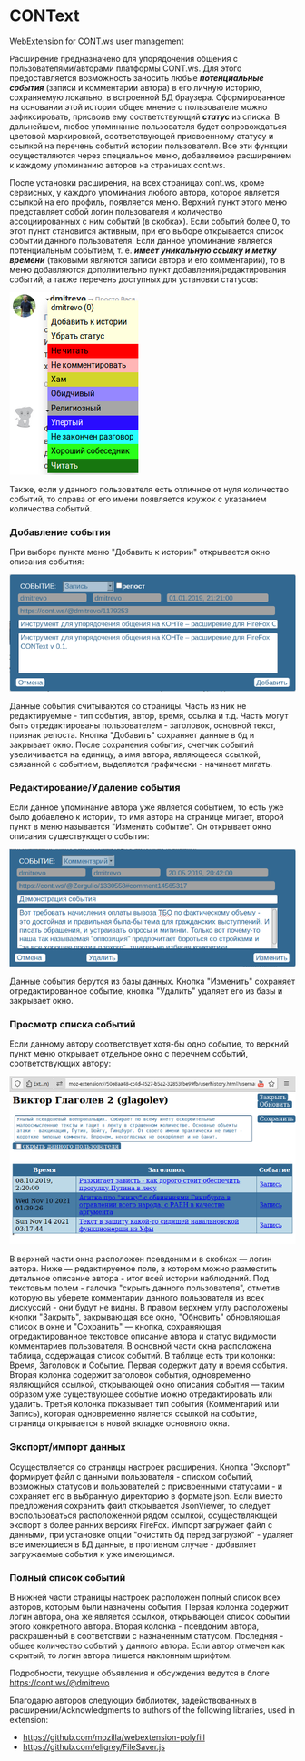 # CONText
WebExtension for CONT.ws user management

Расширение предназначено для упорядочения общения с пользователями/авторами платформы CONT.ws. Для этого предоставляется возможность заносить любые ***потенциальные события*** (записи и комментарии автора) в его личную историю, сохраняемую локально, в встроенной БД браузера. Сформированное на основании этой истории общее мнение о пользователе можно зафиксировать, присвоив ему соответствующий ***статус*** из списка. В дальнейшем, любое упоминание пользователя будет сопровождаться цветовой маркировкой, соответствующей присвоенному статусу и ссылкой на перечень событий истории пользователя. Все эти функции осуществляются через специальное меню, добавляемое расширением к каждому упоминанию авторов на страницах cont.ws. 

После установки расширения, на всех страницах cont.ws, кроме сервисных, у каждого упоминания любого автора, которое является ссылкой на его профиль, появляется меню. 
Верхний пункт этого меню представляет собой логин пользователя и количество ассоциированных с ним событий (в скобках). Если событий более 0, то этот пункт становится активным, при его выборе открывается список событий данного пользователя.
Если данное упоминание является потенциальным событием, т. е. ***имеет уникальную ссылку и метку времени*** (таковыми являются записи автора и его комментарии), то в меню добавляются дополнительно пункт добавления/редактирования событий, а также перечень доступных для установки статусов:

![вид меню потенциального события](https://github.com/dmiandr/context/blob/devel/docs/img/menu_plain.png)

Также, если у данного пользователя есть отличное от нуля количество событий, то справа от его имени появляется кружок с указанием количества событий.

### Добавление события
При выборе пункта меню "Добавить к истории" открывается окно описания события:

![окно описания события - новое событие](https://github.com/dmiandr/context/blob/devel/docs/img/addevent.png)

Данные события считываются со страницы. Часть из них не редактируемые - тип события, автор, время, ссылка и т.д. Часть могут быть отредактированы пользователем - заголовок, основной текст, признак репоста. Кнопка "Добавить" сохраняет данные в бд и закрывает окно. После сохранения события, счетчик событий увеличивается на единицу, а имя автора, являющееся ссылкой, связанной с событием, выделяется графически - начинает мигать.

### Редактирование/Удаление события

Если данное упоминание автора уже является событием, то есть уже было добавлено к истории, то имя автора на странице мигает, второй пункт в меню называется "Изменить событие". Он открывает окно описания существующего события:

![окно описания события - существующее событие](https://github.com/dmiandr/context/blob/devel/docs/img/editevent.png)

Данные события берутся из базы данных. Кнопка "Изменить" сохраняет отредактированное событие, кнопка "Удалить" удаляет его из базы и закрывает окно.

### Просмотр списка событий

Если данному автору соответствует хотя-бы одно событие, то верхний пункт меню открывает отдельное окно с перечнем событий, соответствующих автору:

![перечень событий автора](https://github.com/dmiandr/context/blob/devel/docs/img/hist_window.png)

 В верхней части окна расположен псевдоним и в скобках — логин автора. Ниже — редактируемое поле, в котором можно разместить детальное описание автора - итог всей истории наблюдений. Под текстовым полем - галочка "скрыть данного пользователя", отметив которую вы уберете комментарии данного пользователя из всех дискуссий - они будут не видны. В правом верхнем углу расположены кнопки "Закрыть", закрывающая все окно, "Обновить" обновляющая список в окне и "Сохранить" — кнопка, сохраняющая отредактированное текстовое описание автора и статус видимости комментариев пользователя.
 В основной части окна расположена таблица, содержащая список событий. В таблице есть три колонки: Время, Заголовок и Событие. Первая содержит дату и время события. Вторая колонка содержит заголовок события, одновременно являющийся ссылкой, открывающей окно описания события — таким образом уже существующее событие можно отредактировать или удалить. Третья колонка показывает тип события (Комментарий или Запись), которая одновременно является ссылкой на событие, страница открывается в новой вкладке основного окна.

### Экспорт/импорт данных
Осуществляется со страницы настроек расширения. Кнопка "Экспорт" формирует файл с данными пользователя - списком событий, возможных статусов и пользователей с присвоенными статусами - и сохраняет его в выбранную директорию в формате json. Если вместо предложения сохранить файл открывается JsonViewer, то следует воспользоваться расположенной рядом ссылкой, осуществляющей экспорт в более ранних версиях FireFox.
Импорт загружает файл с данными, при установке опции "очистить бд перед загрузкой" - удаляет все имеющиеся в БД данные, в противном случае - добавляет загружаемые события к уже имеющимся.

### Полный список событий
В нижней части страницы настроек расположен полный список всех авторов, которым были назначены события. Первая колонка содержит логин автора, она же является ссылкой, открывающей список событий этого конкретного автора. Вторая колонка - псевдоним автора, раскрашенный в соответствии с назначенным статусом. Последняя - общее количество событий у данного автора. Если автор отмечен как скрытый, то логин автора пишется наклонным шрифтом.

Подробности, текущие объявления и обсуждения ведутся в блоге https://cont.ws/@dmitrevo

Благодарю авторов следующих библиотек, задействованных в расширении/Acknowledgments to authors of the following libraries, used in extension:
* https://github.com/mozilla/webextension-polyfill
* https://github.com/eligrey/FileSaver.js

